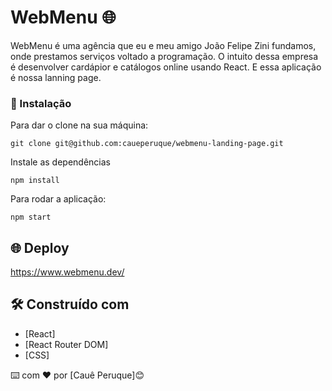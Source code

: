 # WebMenu 🌐

WebMenu é uma agência que eu e meu amigo João Felipe Zini fundamos, onde prestamos serviços voltado a programação. O intuito dessa empresa é desenvolver cardápior e catálogos online usando React. E essa aplicação é nossa lanning page.

### 🔧 Instalação

Para dar o clone na sua máquina:

```
git clone git@github.com:caueperuque/webmenu-landing-page.git
```

Instale as dependências

```
npm install
```

Para rodar a aplicação:

```
npm start
```

## 🌐 Deploy

https://www.webmenu.dev/

## 🛠️ Construído com

* [React]
* [React Router DOM]
* [CSS]

⌨️ com ❤️ por [Cauê Peruque]😊
